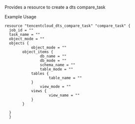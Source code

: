 Provides a resource to create a dts compare_task

Example Usage

```hcl
resource "tencentcloud_dts_compare_task" "compare_task" {
  job_id = ""
  task_name = ""
  object_mode = ""
  objects {
			object_mode = ""
		object_items {
				db_name = ""
				db_mode = ""
				schema_name = ""
				table_mode = ""
			tables {
					table_name = ""
			}
				view_mode = ""
			views {
					view_name = ""
			}
		}

  }
  }

```